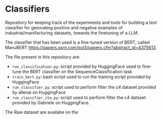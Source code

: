 # Classifiers

Repository for keeping track of the experiments and tools for building a text classifier for geenrating positive and negative examples of industrial/manifacturing datasets, towards the finetuning of a LLM.

The classifier that has been used is a fine-tuned version of BERT, called ManuBERT https://papers.ssrn.com/sol3/papers.cfm?abstract_id=4375613. 

The file present in this repository are:

- ``run_classification.py``: script provided by HuggingFace used to fine-tune the BERT classifier on the SequenceClassification task
- ``train_bert.py``: bash script used to run the training script provided by HuggingFace 
- ``run_classifier.py``: script used to perform filter the c4 dataset provided by allenai on HuggingFace
- ``run_classifier_ita.py``: script used to perform filter the c4 dataset provided by Gabriele on HuggingFace.

The Raw dataset are availabe on the 